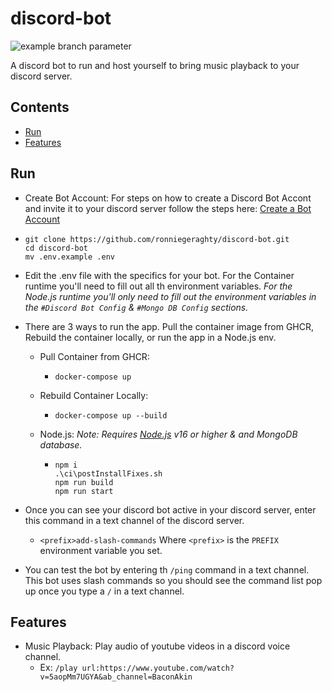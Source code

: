 # discord-bot<!-- omit in toc -->

![example branch parameter](https://github.com/github/ronniegeraghty/discord-bot/workflows/build-and-publish/badge.svg?branch=main&event=push)

A discord bot to run and host yourself to bring music playback to your discord server.

## Contents<!-- omit in toc -->

- [Run](#run)
- [Features](#features)

## Run

- Create Bot Account: For steps on how to create a Discord Bot Accont and invite it to your discord server follow the steps here: [Create a Bot Account](https://discordpy.readthedocs.io/en/stable/discord.html)

- ```shell
  git clone https://github.com/ronniegeraghty/discord-bot.git
  cd discord-bot
  mv .env.example .env
  ```

- Edit the .env file with the specifics for your bot. For the Container runtime you'll need to fill out all th environment variables. _For the Node.js runtime you'll only need to fill out the environment variables in the `#Discord Bot Config` & `#Mongo DB Config` sections._

- There are 3 ways to run the app. Pull the container image from GHCR, Rebuild the container locally, or run the app in a Node.js env.

  - Pull Container from GHCR:

    - ```shell
      docker-compose up
      ```

  - Rebuild Container Locally:

    - ```shell
      docker-compose up --build
      ```

  - Node.js: _Note: Requires [Node.js](https://nodejs.org/en/download/) v16 or higher & and MongoDB database._

    - ```shell
      npm i
      .\ci\postInstallFixes.sh
      npm run build
      npm run start
      ```

- Once you can see your discord bot active in your discord server, enter this command in a text channel of the discord server.

  - `<prefix>add-slash-commands` Where `<prefix>` is the `PREFIX` environment variable you set.

- You can test the bot by entering th `/ping` command in a text channel. This bot uses slash commands so you should see the command list pop up once you type a `/` in a text channel.

## Features

- Music Playback: Play audio of youtube videos in a discord voice channel.
  - Ex: `/play url:https://www.youtube.com/watch?v=5aopMm7UGYA&ab_channel=BaconAkin`
